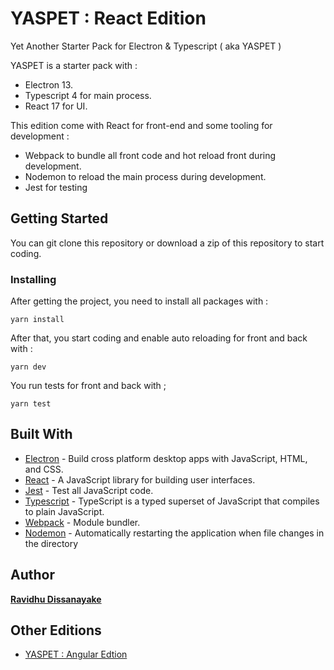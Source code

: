 # YASPET : React Edition

Yet Another Starter Pack for Electron & Typescript ( aka YASPET ) 

YASPET is a starter pack with :

- Electron 13.
- Typescript 4 for main process.
- React 17 for UI.

This edition come with React for front-end and some tooling for development :

- Webpack to bundle all front code and hot reload front during development.
- Nodemon to reload the main process during development.
- Jest for testing

## Getting Started

You can git clone this repository or download a zip of this repository to start coding.

### Installing

After getting the project, you need to install all packages with :

`yarn install`

After that, you start coding and enable auto reloading for front and back with :

`yarn dev`

You run tests for front and back with ;

`yarn test`

## Built With

* [Electron](https://electronjs.org/docs) - Build cross platform desktop apps with JavaScript, HTML, and CSS.
* [React](https://reactjs.org/docs/getting-started.html) - A JavaScript library for building user interfaces.
* [Jest](https://jestjs.io/) - Test all JavaScript code.
* [Typescript](https://www.typescriptlang.org/) - TypeScript is a typed superset of JavaScript that compiles to plain JavaScript.
* [Webpack](https://webpack.js.org/) - Module bundler.
* [Nodemon](https://nodemon.io/) - Automatically restarting the application when file changes in the directory


## Author

**[Ravidhu Dissanayake](mailto:contact@ravidhu.com)**


## Other Editions 

* [YASPET : Angular Edtion](https://github.com/ravidhu/yaspet-angular)
